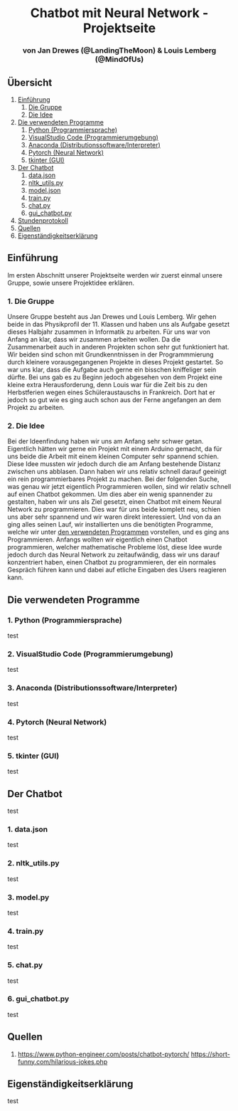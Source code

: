 <h1 align=center>Chatbot mit Neural Network - Projektseite</h1>
<h3 align=center>von Jan Drewes (@LandingTheMoon) & Louis Lemberg (@MindOfUs)<h3>

## Übersicht

<ol>
    <li>
        <a href="#einführung">Einführung</a>
        <ol>
            <li>
                <a href="#gruppe">Die Gruppe</a>
            </li>
            <li>
                <a href="#idee">Die Idee</a>
            </li>
        </ol>
    </li>
    <li>
        <a href="#programme">Die verwendeten Programme</a>
        <ol>
            <li>
                <a href="#python">Python (Programmiersprache)</a>
            </li>
            <li>
                <a href="#vscode">VisualStudio Code (Programmierumgebung)</a>
            </li>
            <li>
                <a href="#anaconda">Anaconda (Distributionssoftware/Interpreter)</a>
            </li>
            <li>
                <a href="#pytorch">Pytorch (Neural Network)</a>
            </li>
            <li>
                <a href="#tk">tkinter (GUI)</a>
            </li>
        </ol>
    </li>
    <li>
        <a href="#chatbot">Der Chatbot</a>
        <ol>
            <li>
                <a href="#data">data.json</a>
            </li>
            <li>
                <a href="#nltk">nltk_utils.py</a>
            </li>
            <li>
                <a href="#model">model.json</a>
            </li>
            <li>
                <a href="#train">train.py</a>
            </li>
            <li>
                <a href="#chat">chat.py</a>
            </li>
            <li>
                <a href="#gui">gui_chatbot.py</a>
            </li>
        </ol>
    </li>
    <li>
        <a href="Stundenprotokoll.md">Stundenprotokoll</a>
    </li>
    <li>
        <a href="#sources">Quellen</a>
    </li>
    <li>
        <a href="#eigen">Eigenständigkeitserklärung</a>
    </li>
</ol>

## Einführung <a name="einführung"></a>

Im ersten Abschnitt unserer Projektseite werden wir zuerst einmal unsere Gruppe, sowie unsere Projektidee erklären.

### 1. Die Gruppe <a name="gruppe"></a>

Unsere Gruppe besteht aus Jan Drewes und Louis Lemberg. Wir gehen beide in das Physikprofil der 11. Klassen und haben uns als Aufgabe gesetzt dieses Halbjahr zusammen in Informatik zu arbeiten. Für uns war von Anfang an klar, dass wir zusammen arbeiten wollen. Da die Zusammenarbeit auch in anderen Projekten schon sehr gut funktioniert hat. Wir beiden sind schon mit Grundkenntnissen in der Programmmierung durch kleinere vorausgegangenen Projekte in dieses Projekt gestartet. So war uns klar, dass die Aufgabe auch gerne ein bisschen kniffeliger sein dürfte.
Bei uns gab es zu Beginn jedoch abgesehen von dem Projekt eine kleine extra Herausforderung, denn Louis war für die Zeit bis zu den Herbstferien wegen eines Schüleraustauschs in Frankreich. Dort hat er jedoch so gut wie es ging auch schon aus der Ferne angefangen an dem Projekt zu arbeiten. 

### 2. Die Idee <a name="idee"></a>

Bei der Ideenfindung haben wir uns am Anfang sehr schwer getan. Eigentlich hätten wir gerne ein Projekt mit einem Arduino gemacht, da für uns beide die Arbeit mit einem kleinen Computer sehr spannend schien. Diese Idee mussten wir jedoch durch die am Anfang bestehende Distanz zwischen uns abblasen. Dann haben wir uns relativ schnell darauf geeinigt ein rein programmierbares Projekt zu machen. Bei der folgenden Suche, was genau wir jetzt eigentlich Programmieren wollen, sind wir relativ schnell auf einen Chatbot gekommen. Um dies aber ein wenig spannender zu gestalten, haben wir uns als Ziel gesetzt, einen Chatbot mit einem Neural Network zu programmieren. Dies war für uns beide komplett neu, schien uns aber sehr spannend und wir waren direkt interessiert. Und von da an ging alles seinen Lauf, wir installierten uns die benötigten Programme, welche wir unter <a href="#programme">den verwendeten Programmen</a> vorstellen, und es ging ans Programmieren. Anfangs wollten wir eigentlich einen Chatbot programmieren, welcher mathematische Probleme löst, diese Idee wurde jedoch durch das Neural Network zu zeitaufwändig, dass wir uns darauf konzentriert haben, einen Chatbot zu programmieren, der ein normales Gespräch führen kann und dabei auf etliche Eingaben des Users reagieren kann.

## Die verwendeten Programme <a name="programme"></a>

### 1. Python (Programmiersprache) <a name="python"></a>

test

### 2. VisualStudio Code (Programmierumgebung) <a name="vscode"></a>

test

### 3. Anaconda (Distributionssoftware/Interpreter) <a name="anaconda"></a>

test

### 4. Pytorch (Neural Network) <a name="pytorch"></a>

test

### 5. tkinter (GUI) <a name="tk"></a>

test

## Der Chatbot <a name="chatbot"></a>

test

### 1. data.json <a name="data"></a>

test

### 2. nltk_utils.py <a name="nltk"></a>

test

### 3. model.py <a name="model"></a>

test

### 4. train.py <a name="train"></a>

test

### 5. chat.py <a name="chat"></a>

test

### 6. gui_chatbot.py <a name="gui"></a>

test

## Quellen <a name="sources"></a>

<ol>
    <li>
        <a href="https://www.python-engineer.com/posts/chatbot-pytorch/">https://www.python-engineer.com/posts/chatbot-pytorch/</a>
        <a href="https://short-funny.com/hilarious-jokes.php">https://short-funny.com/hilarious-jokes.php</a>
    </li>
</ol>

## Eigenständigkeitserklärung <a name="eigen"></a>

test
